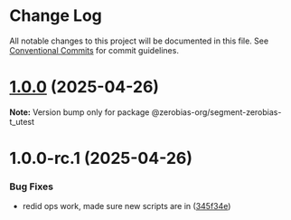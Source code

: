 # Change Log

All notable changes to this project will be documented in this file.
See [Conventional Commits](https://conventionalcommits.org) for commit guidelines.

# [1.0.0](https://github.com/zerobias-org/segment/compare/@zerobias-org/segment-zerobias-t_utest@1.0.0-rc.1...@zerobias-org/segment-zerobias-t_utest@1.0.0) (2025-04-26)

**Note:** Version bump only for package @zerobias-org/segment-zerobias-t_utest





# 1.0.0-rc.1 (2025-04-26)


### Bug Fixes

* redid ops work, made sure new scripts are in ([345f34e](https://github.com/zerobias-org/segment/commit/345f34ec926029dc141943b3e321676adb4a2888))
